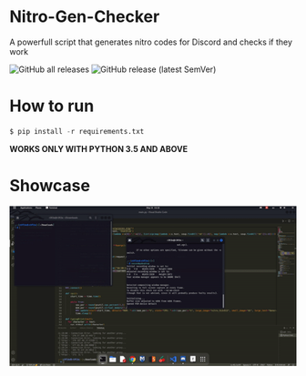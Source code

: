 # Nitro-Gen-Checker
A powerfull script that generates nitro codes for Discord and checks if they work

![GitHub all releases](https://img.shields.io/github/downloads/ReflexTheLegend/Nitro-Gen-Checker/total?style=plastic)
![GitHub release (latest SemVer)](https://img.shields.io/github/v/release/ReflexTheLegend/Nitro-Gen-Checker?style=plastic)

# How to run

```py
$ pip install -r requirements.txt
```
**WORKS ONLY WITH PYTHON 3.5 AND ABOVE**

# Showcase

![Showcase](showcase.gif)

